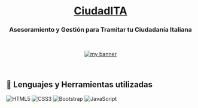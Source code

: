 <h1 align="center"><a href="https://ciudadita.netlify.app/">CiudadITA</a></h1>
<h3 align="center">Asesoramiento y Gestión para Tramitar tu Ciudadanía Italiana</h3>
<br>

<p align="center">
  <a href="#" target="_blank" rel="noreferrer"><img src="https://user-images.githubusercontent.com/100718699/215283254-b62c8fdf-f53f-49a4-8b06-b116db32878c.png" alt="my banner"></a>
</p>

<br>

## 💼 Lenguajes y Herramientas utilizadas
![HTML5](https://img.shields.io/badge/HTML5-E34F26?style=for-the-badge&logo=html5&logoColor=white)
![CSS3](https://img.shields.io/badge/CSS3-1572B6?style=for-the-badge&logo=css3&logoColor=white)
![Bootstrap](https://img.shields.io/badge/Bootstrap-563D7C?style=for-the-badge&logo=bootstrap&logoColor=white)
![JavaScript](https://img.shields.io/badge/JavaScript-323330?style=for-the-badge&logo=javascript&logoColor=F7DF1E)
